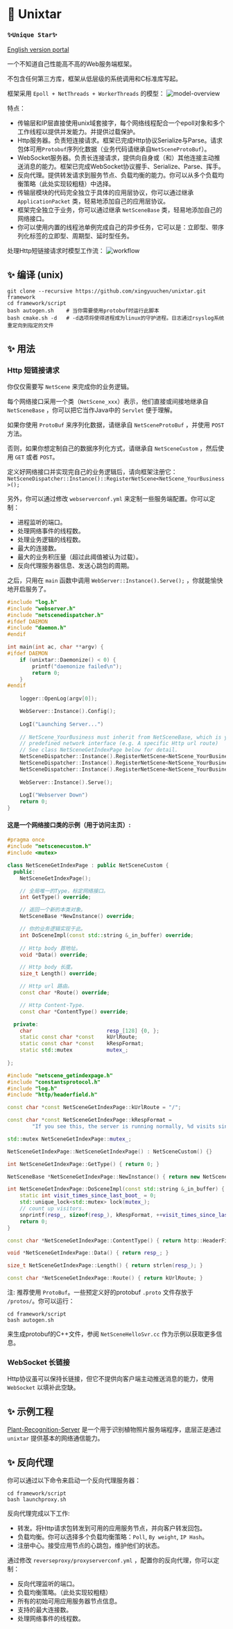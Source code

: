 # 🌟 Unixtar

### `✨Unique Star✨`

[English version portal](README.md)

一个不知道自己性能高不高的Web服务端框架。

不包含任何第三方库，框架从低层级的系统调用和C标准库写起。

框架采用 `Epoll + NetThreads + WorkerThreads` 的模型：
![model-overview](docs/images/model-overview.png)


特点：
* 传输层和IP层直接使用unix域套接字，每个网络线程配合一个epoll对象和多个工作线程以提供并发能力。并提供过载保护。
* Http服务器。负责短连接请求。框架已完成Http协议Serialize与Parse。请求包体可用`Protobuf`序列化数据（业务代码请继承自`NetSceneProtoBuf`）。
* WebSocket服务器。负责长连接请求，提供向自身或（和）其他连接主动推送消息的能力。框架已完成WebSocket协议握手、Serialize、Parse、挥手。
* 反向代理。提供转发请求到服务节点、负载均衡的能力。你可以从多个负载均衡策略（此处实现较粗糙）中选择。
* 传输层模块的代码完全独立于具体的应用层协议，你可以通过继承 `ApplicationPacket` 类，轻易地添加自己的应用层协议。
* 框架完全独立于业务，你可以通过继承 `NetSceneBase` 类，轻易地添加自己的网络接口。
* 你可以使用内置的线程池单例完成自己的异步任务，它可以是：立即型、带序列化标签的立即型、周期型、延时型任务。

处理Http短链接请求时模型工作流：
![workflow](docs/images/workflow.png)



## ✨ 编译 (unix)
```shell
git clone --recursive https://github.com/xingyuuchen/unixtar.git framework
cd framework/script
bash autogen.sh    # 当你需要使用protobuf时运行此脚本
bash cmake.sh -d   # -d选项将使得进程成为linux的守护进程。日志通过rsyslog系统重定向到指定的文件
```

## ✨ 用法
### Http 短链接请求
你仅仅需要写 `NetScene` 来完成你的业务逻辑。

每个网络接口采用一个类（`NetScene_xxx`）表示，他们直接或间接地继承自 `NetSceneBase` ，你可以把它当作Java中的 `Servlet` 便于理解。

如果你使用 `ProtoBuf` 来序列化数据，请继承自 `NetSceneProtoBuf` ，并使用 `POST` 方法。

否则，如果你想定制自己的数据序列化方式，请继承自 `NetSceneCustom` ，然后使用 `GET` 或者 `POST`。

定义好网络接口并实现完自己的业务逻辑后，请向框架注册它：
`NetSceneDispatcher::Instance()::RegisterNetScene<NetScene_YourBusiness>();`

另外，你可以通过修改 `webserverconf.yml` 来定制一些服务端配置。你可以定制：
* 进程监听的端口。
* 处理网络事件的线程数。
* 处理业务逻辑的线程数。
* 最大的连接数。
* 最大的业务积压量（超过此阈值被认为过载）。
* 反向代理服务器信息、发送心跳包的周期。


之后，只用在 `main` 函数中调用 `WebServer::Instance().Serve();` ，你就能愉快地开启服务了。


```c++
#include "log.h"
#include "webserver.h"
#include "netscenedispatcher.h"
#ifdef DAEMON
#include "daemon.h"
#endif

int main(int ac, char **argv) {
#ifdef DAEMON
    if (unixtar::Daemonize() < 0) {
        printf("daemonize failed\n");
        return 0;
    }
#endif
    
    logger::OpenLog(argv[0]);

    WebServer::Instance().Config();
    
    LogI("Launching Server...")
    
    // NetScene_YourBusiness must inherit from NetSceneBase, which is your
    // predefined network interface (e.g. A specific Http url route)
    // See class NetSceneGetIndexPage below for detail.
    NetSceneDispatcher::Instance().RegisterNetScene<NetScene_YourBusiness>();
    NetSceneDispatcher::Instance().RegisterNetScene<NetScene_YourBusiness1>();
    NetSceneDispatcher::Instance().RegisterNetScene<NetScene_YourBusiness2>();
    
    WebServer::Instance().Serve();
    
    LogI("Webserver Down")
    return 0;
}
```

#### 这是一个网络接口类的示例（用于访问主页）:
```c++
#pragma once
#include "netscenecustom.h"
#include <mutex>

class NetSceneGetIndexPage : public NetSceneCustom {
  public:
    NetSceneGetIndexPage();

    // 全局唯一的Type，标定网络接口。
    int GetType() override;

    // 返回一个新的本类对象。
    NetSceneBase *NewInstance() override;

    // 你的业务逻辑实现于此。
    int DoSceneImpl(const std::string &_in_buffer) override;
    
    // Http body 首地址。
    void *Data() override;

    // Http body 长度。
    size_t Length() override;

    // Http url 路由。
    const char *Route() override;

    // Http Content-Type.
    const char *ContentType() override;

  private:
    char                        resp_[128] {0, };
    static const char *const    kUrlRoute;
    static const char *const    kRespFormat;
    static std::mutex           mutex_;
    
};
```
```c++
#include "netscene_getindexpage.h"
#include "constantsprotocol.h"
#include "log.h"
#include "http/headerfield.h"

const char *const NetSceneGetIndexPage::kUrlRoute = "/";

const char *const NetSceneGetIndexPage::kRespFormat =
        "If you see this, the server is running normally, %d visits since last boot.";

std::mutex NetSceneGetIndexPage::mutex_;

NetSceneGetIndexPage::NetSceneGetIndexPage() : NetSceneCustom() {}

int NetSceneGetIndexPage::GetType() { return 0; }

NetSceneBase *NetSceneGetIndexPage::NewInstance() { return new NetSceneGetIndexPage(); }

int NetSceneGetIndexPage::DoSceneImpl(const std::string &_in_buffer) {
    static int visit_times_since_last_boot_ = 0;
    std::unique_lock<std::mutex> lock(mutex_);
    // count up visitors.
    snprintf(resp_, sizeof(resp_), kRespFormat, ++visit_times_since_last_boot_);
    return 0;
}

const char *NetSceneGetIndexPage::ContentType() { return http::HeaderField::kTextPlain; }

void *NetSceneGetIndexPage::Data() { return resp_; }

size_t NetSceneGetIndexPage::Length() { return strlen(resp_); }

const char *NetSceneGetIndexPage::Route() { return kUrlRoute; }
```

注: 推荐使用 `ProtoBuf`。一些预定义好的protobuf `.proto` 文件存放于 `/protos/`。你可以运行：
```shell
cd framework/script
bash autogen.sh
```
来生成protobuf的C++文件，参阅 `NetSceneHelloSvr.cc` 作为示例以获取更多信息。


### WebSocket 长链接
Http协议虽可以保持长链接，但它不提供向客户端主动推送消息的能力，使用 `WebSocket` 以填补此空缺。



## ✨ 示例工程
[Plant-Recognition-Server](https://github.com/xingyuuchen/object-identify-SVR.git) 是一个用于识别植物照片服务端程序，底层正是通过 `unixtar` 提供基本的网络通信能力。


## ✨ 反向代理
你可以通过以下命令来启动一个反向代理服务器：
```shell
cd framework/script
bash launchproxy.sh
```

反向代理完成以下工作:
* 转发。将Http请求包转发到可用的应用服务节点，并向客户转发回包。
* 负载均衡。你可以选择多个负载均衡策略：`Poll`, `By weight`, `IP Hash`。
* 注册中心。接受应用节点的心跳包，维护他们的状态。

通过修改 `reverseproxy/proxyserverconf.yml` ，配置你的反向代理，你可以定制：
* 反向代理监听的端口。
* 负载均衡策略。（此处实现较粗糙）
* 所有的初始可用应用服务器节点信息。
* 支持的最大连接数。
* 处理网络事件的线程数。

